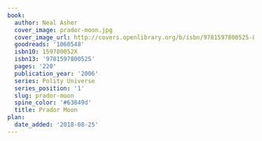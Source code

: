 ```yaml
---
book:
  author: Neal Asher
  cover_image: prador-moon.jpg
  cover_image_url: http://covers.openlibrary.org/b/isbn/9781597800525-L.jpg
  goodreads: '1060548'
  isbn10: 159780052X
  isbn13: '9781597800525'
  pages: '220'
  publication_year: '2006'
  series: Polity Universe
  series_position: '1'
  slug: prador-moon
  spine_color: '#63849d'
  title: Prador Moon
plan:
  date_added: '2018-08-25'
---
```

